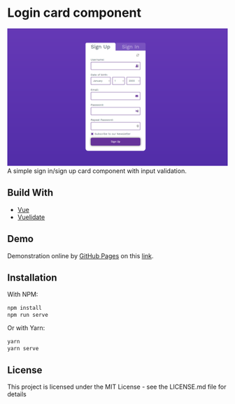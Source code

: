 # Login card component

![Design preview](./demo-img.PNG)
A simple sign in/sign up card component with input validation.

## Build With

- [Vue](https://vuejs.org)
- [Vuelidate](https://vuelidate.js.org)

## Demo

Demonstration online by [GitHub Pages](https://pages.github.com) on this [link](https://lucas-santosp.github.io/login-card-component).

## Installation

With NPM:

```
npm install
npm run serve
```

Or with Yarn:

```
yarn
yarn serve
```

## License

This project is licensed under the MIT License - see the LICENSE.md file for details
